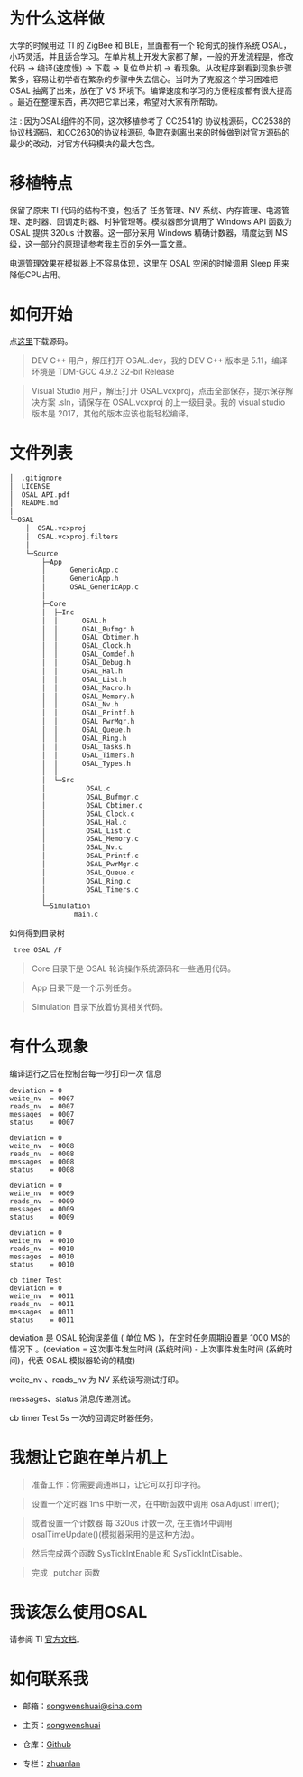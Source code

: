# 为什么这样做

大学的时候用过 TI 的 ZigBee 和 BLE，里面都有一个 轮询式的操作系统 OSAL，小巧灵活，并且适合学习。在单片机上开发大家都了解，一般的开发流程是，修改代码 -> 编译(速度慢) -> 下载 -> 复位单片机 -> 看现象。从改程序到看到现象步骤繁多，容易让初学者在繁杂的步骤中失去信心。当时为了克服这个学习困难把 OSAL 抽离了出来，放在了 VS 环境下。编译速度和学习的方便程度都有很大提高 。最近在整理东西，再次把它拿出来，希望对大家有所帮助。

注 : 因为OSAL组件的不同，这次移植参考了 CC2541的 协议栈源码，CC2538的协议栈源码，和CC2630的协议栈源码, 争取在剥离出来的时候做到对官方源码的最少的改动，对官方代码模块的最大包含。

# 移植特点

保留了原来 TI 代码的结构不变，包括了 任务管理、NV 系统、内存管理、电源管理、定时器、回调定时器、时钟管理等。模拟器部分调用了 Windows API 函数为 OSAL 提供 320us 计数器。这一部分采用 Windows 精确计数器，精度达到 MS 级，这一部分的原理请参考我主页的另外[一篇文章](<https://zhuanlan.zhihu.com/p/70258432>)。

电源管理效果在模拟器上不容易体现，这里在 OSAL 空闲的时候调用 Sleep 用来降低CPU占用。

# 如何开始
点[这里](https://github.com/songwenshuai/OSAL)下载源码。

>  DEV C++ 用户，解压打开 OSAL.dev，我的 DEV C++ 版本是 5.11，编译环境是 TDM-GCC 4.9.2 32-bit Release

> Visual Studio 用户，解压打开 OSAL.vcxproj，点击全部保存，提示保存解决方案 .sln，请保存在 OSAL.vcxproj 的上一级目录。我的 visual studio 版本是 2017，其他的版本应该也能轻松编译。

# 文件列表
```c
│  .gitignore
│  LICENSE
│  OSAL API.pdf
│  README.md
│
└─OSAL
    │  OSAL.vcxproj
    │  OSAL.vcxproj.filters
    │
    └─Source
        ├─App
        │      GenericApp.c
        │      GenericApp.h
        │      OSAL_GenericApp.c
        │
        ├─Core
        │  ├─Inc
        │  │      OSAL.h
        │  │      OSAL_Bufmgr.h
        │  │      OSAL_Cbtimer.h
        │  │      OSAL_Clock.h
        │  │      OSAL_Comdef.h
        │  │      OSAL_Debug.h
        │  │      OSAL_Hal.h
        │  │      OSAL_List.h
        │  │      OSAL_Macro.h
        │  │      OSAL_Memory.h
        │  │      OSAL_Nv.h
        │  │      OSAL_Printf.h
        │  │      OSAL_PwrMgr.h
        │  │      OSAL_Queue.h
        │  │      OSAL_Ring.h
        │  │      OSAL_Tasks.h
        │  │      OSAL_Timers.h
        │  │      OSAL_Types.h
        │  │
        │  └─Src
        │          OSAL.c
        │          OSAL_Bufmgr.c
        │          OSAL_Cbtimer.c
        │          OSAL_Clock.c
        │          OSAL_Hal.c
        │          OSAL_List.c
        │          OSAL_Memory.c
        │          OSAL_Nv.c
        │          OSAL_Printf.c
        │          OSAL_PwrMgr.c
        │          OSAL_Queue.c
        │          OSAL_Ring.c
        │          OSAL_Timers.c
        │
        └─Simulation
                main.c
```

如何得到目录树

```bash
 tree OSAL /F
```

> Core 目录下是 OSAL 轮询操作系统源码和一些通用代码。

> App 目录下是一个示例任务。

> Simulation 目录下放着仿真相关代码。

# 有什么现象
编译运行之后在控制台每一秒打印一次 信息

```
deviation = 0
weite_nv  = 0007
reads_nv  = 0007
messages  = 0007
status    = 0007

deviation = 0
weite_nv  = 0008
reads_nv  = 0008
messages  = 0008
status    = 0008

deviation = 0
weite_nv  = 0009
reads_nv  = 0009
messages  = 0009
status    = 0009

deviation = 0
weite_nv  = 0010
reads_nv  = 0010
messages  = 0010
status    = 0010

cb timer Test
deviation = 0
weite_nv  = 0011
reads_nv  = 0011
messages  = 0011
status    = 0011
```

deviation 是 OSAL 轮询误差值 ( 单位 MS )，在定时任务周期设置是 1000 MS的情况下 。(deviation  = 这次事件发生时间 (系统时间) - 上次事件发生时间 (系统时间)，代表 OSAL 模拟器轮询的精度)

weite_nv 、reads_nv 为 NV 系统读写测试打印。

messages、status 消息传递测试。

cb timer Test 5s 一次的回调定时器任务。

# 我想让它跑在单片机上
> 准备工作：你需要调通串口，让它可以打印字符。
>

> 设置一个定时器 1ms 中断一次，在中断函数中调用 osalAdjustTimer();

> 或者设置一个计数器 每 320us 计数一次, 在主循环中调用 osalTimeUpdate()(模拟器采用的是这种方法)。

> 然后完成两个函数 SysTickIntEnable 和 SysTickIntDisable。

> 完成 _putchar 函数

# 我该怎么使用OSAL
请参阅 TI [官方文档](<https://github.com/songwenshuai/OSAL/blob/master/OSAL API.pdf>)。

# 如何联系我

- 邮箱：[songwenshuai@sina.com](mailto:songwenshuai@sina.com)
- 主页：[songwenshuai](<https://github.com/songwenshuai>)
- 仓库：[Github](<https://github.com/songwenshuai>)

- 专栏：[zhuanlan](<https://zhuanlan.zhihu.com/songwenshuai>)

